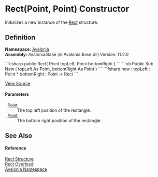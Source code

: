 # Rect(Point, Point) Constructor


Initializes a new instance of the <a href="T_Avalonia_Rect">Rect</a> structure.



## Definition
**Namespace:** <a href="N_Avalonia">Avalonia</a>  
**Assembly:** Avalonia.Base (in Avalonia.Base.dll) Version: 11.2.0

<Tabs groupId="api-code-preview">
<TabItem value="csharp" label="C#">
```csharp
public Rect(
	Point topLeft,
	Point bottomRight
)
```
</TabItem>
<TabItem value="vb" label="VB">
```vb
Public Sub New ( 
	topLeft As Point,
	bottomRight As Point
)
```
</TabItem>
<TabItem value="fsharp" label="F#">
```fsharp
new : 
        topLeft : Point * 
        bottomRight : Point -> Rect
```
</TabItem>
</Tabs>



<a href="https://github.com/AvaloniaUI/Avalonia/tree/master/src/Avalonia.Base/Rect.cs#L81" title="View the source code">View Source</a>



#### Parameters
<dl><dt>  <a href="T_Avalonia_Point">Point</a></dt><dd>The top left position of the rectangle.</dd><dt>  <a href="T_Avalonia_Point">Point</a></dt><dd>The bottom right position of the rectangle.</dd></dl>

## See Also


#### Reference
<a href="T_Avalonia_Rect">Rect Structure</a>  
<a href="Overload_Avalonia_Rect__ctor">Rect Overload</a>  
<a href="N_Avalonia">Avalonia Namespace</a>  

